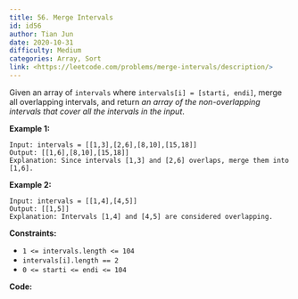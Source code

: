 ```yaml
---
title: 56. Merge Intervals
id: id56
author: Tian Jun
date: 2020-10-31
difficulty: Medium
categories: Array, Sort
link: <https://leetcode.com/problems/merge-intervals/description/>
---
```


Given an array of `intervals` where `intervals[i] = [starti, endi]`, merge all
overlapping intervals, and return _an array of the non-overlapping intervals
that cover all the intervals in the input_.



**Example 1:**
            
	Input: intervals = [[1,3],[2,6],[8,10],[15,18]]    
	Output: [[1,6],[8,10],[15,18]]    
	Explanation: Since intervals [1,3] and [2,6] overlaps, merge them into [1,6].    

**Example 2:**
            
	Input: intervals = [[1,4],[4,5]]    
	Output: [[1,5]]    
	Explanation: Intervals [1,4] and [4,5] are considered overlapping.    



**Constraints:**

  * `1 <= intervals.length <= 104`
  * `intervals[i].length == 2`
  * `0 <= starti <= endi <= 104`


**Code:**
